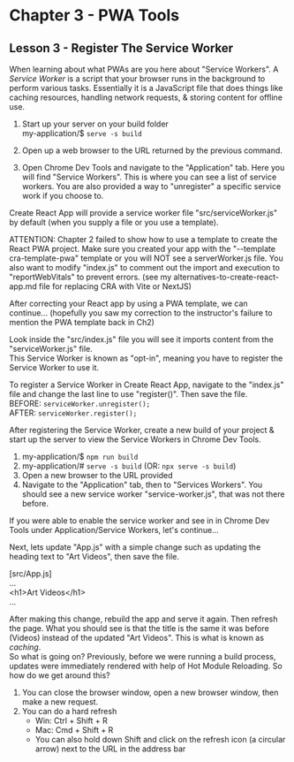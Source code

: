 # Chapter 3 - PWA Tools
## Lesson 3 - Register The Service Worker

When learning about what PWAs are you here about "Service Workers". A *Service Worker* is a script that your browser runs in the background to perform various tasks. Essentially it is a JavaScript file that does things like caching resources, handling network requests, & storing content for offline use.

1. Start up your server on your build folder<br>
   my-application/$ `serve -s build`

2. Open up a web browser to the URL returned by the previous command.

3. Open Chrome Dev Tools and navigate to the "Application" tab. Here you will find "Service Workers". This is where you can see a list of service workers. You are also provided a way to "unregister" a specific service work if you choose to.

Create React App will provide a service worker file "src/serviceWorker.js" by default (when you supply a file or you use a template).<br>

ATTENTION: Chapter 2 failed to show how to use a template to create the React PWA project. Make sure you created your app with the "--template cra-template-pwa" template or you will NOT see a serverWorker.js file. You also want to modify "index.js" to comment out the import and execution to "reportWebVitals" to prevent errors. (see my alternatives-to-create-react-app.md file for replacing CRA with Vite or NextJS)

After correcting your React app by using a PWA template, we can continue... (hopefully you saw my correction to the instructor's failure to mention the PWA template back in Ch2) 

Look inside the "src/index.js" file you will see it imports content from the "serviceWorker.js" file.<br>
This Service Worker is known as "opt-in", meaning you have to register the Service Worker to use it.

To register a Service Worker in Create React App, navigate to the "index.js" file and change the last line to use "register()". Then save the file.<br>
BEFORE: `serviceWorker.unregister();`<br>
AFTER: `serviceWorker.register();`

After registering the Service Worker, create a new build of your project & start up the server to view the Service Workers in Chrome Dev Tools.
1. my-application/$ `npm run build`
2. my-application/# `serve -s build` (OR: `npx serve -s build`)
3. Open a new browser to the URL provided
4. Navigate to the "Application" tab, then to "Services Workers". You should see a new service worker "service-worker.js", that was not there before.

If you were able to enable the service worker and see in in Chrome Dev Tools under Application/Service Workers, let's continue...

Next, lets update "App.js" with a simple change such as updating the heading text to "Art Videos", then save the file.

[src/App.js]<br>
...<br>
&lt;h1>Art Videos&lt;/h1><br>
...

After making this change, rebuild the app and serve it again. Then refresh the page. What you should see is that the title is the same it was before (Videos) instead of the updated "Art Videos". This is what is known as *caching*.<br>
So what is going on? Previously, before we were running a build process, updates were immediately rendered with help of Hot Module Reloading. So how do we get around this?<br>
1. You can close the browser window, open a new browser window, then make a new request.
2. You can do a hard refresh
   - Win: Ctrl + Shift + R
   - Mac: Cmd + Shift + R
   - You can also hold down Shift and click on the refresh icon (a circular arrow) next to the URL in the address bar

